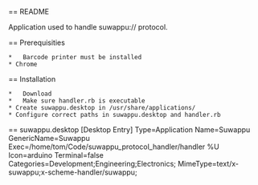 == README

Application used to handle suwappu:// protocol.


== Prerequisities

	*	Barcode printer must be installed
	* Chrome


== Installation

	*	Download
	*	Make sure handler.rb is executable
	* Create suwappu.desktop in /usr/share/applications/
	* Configure correct paths in suwappu.desktop and handler.rb


== suwappu.desktop
	[Desktop Entry]
	Type=Application
	Name=Suwappu
	GenericName=Suwappu
	Exec=/home/tom/Code/suwappu_protocol_handler/handler %U
	Icon=arduino
	Terminal=false
	Categories=Development;Engineering;Electronics;
	MimeType=text/x-suwappu;x-scheme-handler/suwappu;
